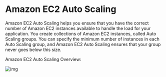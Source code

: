 # Amazon EC2 Auto Scaling

Amazon EC2 Auto Scaling helps you ensure that you have the correct number of Amazon EC2 instances available to handle the load for your application. You create collections of Amazon EC2 instances, called Auto Scaling groups. You can specify the minimum number of instances in each Auto Scaling group, and Amazon EC2 Auto Scaling ensures that your group never goes below this size.

Amazon EC2 Auto Scaling Overview:

![img](https://assets-pt.media.datacumulus.com/aws-clf-pt/assets/pt4-q52-i1.png)
